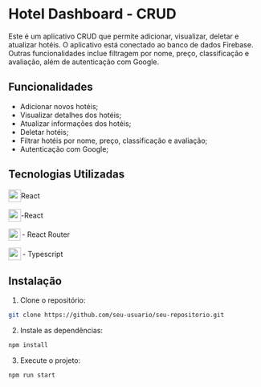 # Hotel Dashboard - CRUD

Este é um aplicativo CRUD que permite adicionar, visualizar, deletar e atualizar hotéis. O aplicativo está conectado ao banco de dados Firebase. Outras funcionalidades inclue filtragem por nome, preço, classificação e avaliação, além de autenticação com Google.

## Funcionalidades

- Adicionar novos hotéis;
- Visualizar detalhes dos hotéis;
- Atualizar informações dos hotéis;
- Deletar hotéis;
- Filtrar hotéis por nome, preço, classificação e avaliação;
- Autenticação com Google;

## Tecnologias Utilizadas

<p style="display: flex; align-items: center;">
  <img src="https://skillicons.dev/icons?i=react" width="25px" height="25px"/>
  <span>React</span>
</p>
<p style="display: flex; align-items: center;">
  <img src="https://skillicons.dev/icons?i=firebase" width="25px" height="25px"/> - <span>React</span>
</p>
<p style="display: flex; align-items: center;">
  <img src="https://cdn.jsdelivr.net/gh/devicons/devicon@latest/icons/reactrouter/reactrouter-original.svg" width="24px" heigth="25px" style="margin-right: 3px;"/> - React Router
</p>
<p style="display: flex; align-items: center;">
  <img src="https://cdn.jsdelivr.net/gh/devicons/devicon@latest/icons/typescript/typescript-original.svg" width="25px" height="25px" style="margin-right: 3px;"/> - Typescript
</p>

## Instalação

1. Clone o repositório:

```bash
git clone https://github.com/seu-usuario/seu-repositorio.git
```

2. Instale as dependências:

```bash
npm install
```

3. Execute o projeto:

```bash
npm run start
```
